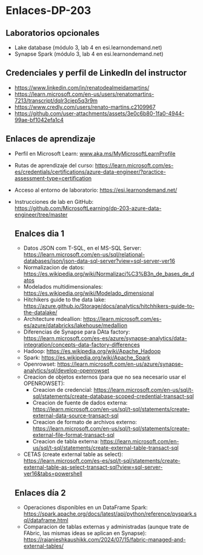 # Enlaces-DP-203

## Laboratorios opcionales
- Lake database (módulo 3, lab 4 en esi.learnondemand.net)
- Synapse Spark (módulo 3, lab 4 en esi.learnondemand.net)
## Credenciales y perfil de LinkedIn del instructor
- https://www.linkedin.com/in/renatodealmeidamartins/
- https://learn.microsoft.com/en-us/users/renatomartins-7213/transcript/dqlr3cjep5q3r9m
- https://www.credly.com/users/renato-martins.c2109967
- https://github.com/user-attachments/assets/3e0c6b80-1fa0-4944-99ae-bf1042efa1c4

## Enlaces de aprendizaje
- Perfil en Microsoft Learn: www.aka.ms/MyMicrosoftLearnProfile
- Rutas de aprendizaje del curso: https://learn.microsoft.com/es-es/credentials/certifications/azure-data-engineer/?practice-assessment-type=certification
- Acceso al entorno de laboratorio: https://esi.learnondemand.net/
- Instrucciones de lab en GitHub: https://github.com/MicrosoftLearning/dp-203-azure-data-engineer/tree/master

  ## Enalces dia 1
  - Datos JSON com T-SQL, en el MS-SQL Server: https://learn.microsoft.com/en-us/sql/relational-databases/json/json-data-sql-server?view=sql-server-ver16
  - Normalizacion de datos: https://es.wikipedia.org/wiki/Normalizaci%C3%B3n_de_bases_de_datos
  - Modelados multidimensionales: https://es.wikipedia.org/wiki/Modelado_dimensional
  - Hitchikers guide to the data lake: https://azure.github.io/Storage/docs/analytics/hitchhikers-guide-to-the-datalake/
  - Architecture mdeallion: https://learn.microsoft.com/es-es/azure/databricks/lakehouse/medallion
  - Diferencias de Synapse para DAta factory: https://learn.microsoft.com/es-es/azure/synapse-analytics/data-integration/concepts-data-factory-differences
  - Hadoop: https://es.wikipedia.org/wiki/Apache_Hadoop
  - Spark: https://es.wikipedia.org/wiki/Apache_Spark
  - Openrowset: https://learn.microsoft.com/en-us/azure/synapse-analytics/sql/develop-openrowset
  - Creacion de objetos externos (para que no sea necesario usar el OPENROWSET):
    - Creacion de credencial: https://learn.microsoft.com/en-us/sql/t-sql/statements/create-database-scoped-credential-transact-sql
    - Creacion de fuente de dados externa: https://learn.microsoft.com/en-us/sql/t-sql/statements/create-external-data-source-transact-sql
    - Creacion de formato de archivos externo: https://learn.microsoft.com/en-us/sql/t-sql/statements/create-external-file-format-transact-sql
    - Creacion de tabla externa: https://learn.microsoft.com/en-us/sql/t-sql/statements/create-external-table-transact-sql
  - CETAS (create external table as select): https://learn.microsoft.com/es-es/sql/t-sql/statements/create-external-table-as-select-transact-sql?view=sql-server-ver16&tabs=powershell
 
  ## Enlaces día 2
  - Operaciones disponibles en un DataFrame Spark: https://spark.apache.org/docs/latest/api/python/reference/pyspark.sql/dataframe.html
  - Comparacion de tablas externas y administradas (aunque trate de FAbric, las mismas ideas se aplican en Synapse): https://rajanieshkaushikk.com/2024/07/15/fabric-managed-and-external-tables/
